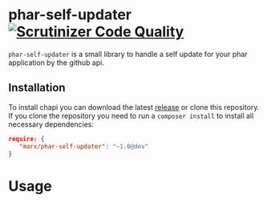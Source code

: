 # phar-self-updater [![Scrutinizer Code Quality](https://scrutinizer-ci.com/g/msiebeneicher/phar-self-updater/badges/quality-score.png?b=master)](https://scrutinizer-ci.com/g/msiebeneicher/phar-self-updater/?branch=master)
`phar-self-updater` is a small library to handle a self update for your phar application by the github api.


## Installation

To install chapi you can download the latest [release](https://github.com/msiebeneicher/chapi/releases) or clone this repository.
If you clone the repository you need to run a `composer install` to install all necessary dependencies:

```json
require: {
   "marx/phar-self-updater": "~1.0@dev"
}
``` 

# Usage

```php

```


